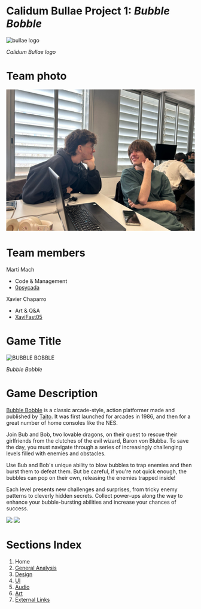 # Calidum Bullae Project 1: _Bubble Bobble_

![bullae logo](https://github.com/XaviFast05/-Calidum-Bullae-Project-1-Bubble-Bobble/assets/157905893/06f05f36-d3e3-4191-8d22-47ee36a4a5a8)

_Calidum Bullae logo_

# Team photo

![](https://github.com/XaviFast05/-Calidum-Bullae-Project-1-Bubble-Bobble/blob/main/Resources/Home-Images/GroupFoto.jpeg)

# Team members

Martí Mach

* Code & Management
* [0psycada](https://github.com/0psycada)

Xavier Chaparro

* Art & Q&A
* [XaviFast05](https://github.com/XaviFast05)

# Game Title
![BUBBLE BOBBLE](https://i.pinimg.com/originals/16/a6/ee/16a6eef871867c66a60e9dd43d5753c4.png)

_Bubble Bobble_

# Game Description

[Bubble Bobble](https://en.wikipedia.org/wiki/Bubble_Bobble_(video_game)) is a classic arcade-style, action platformer made and published by [Taito](https://en.wikipedia.org/wiki/Taito). It was first launched for arcades in 1986, and then for a great number of home consoles like the NES.

Join Bub and Bob, two lovable dragons, on their quest to rescue their girlfriends from the clutches of the evil wizard, Baron von Blubba. To save the day, you must navigate through a series of increasingly challenging levels filled with enemies and obstacles.

Use Bub and Bob's unique ability to blow bubbles to trap enemies and then burst them to defeat them. But be careful, if you're not quick enough, the bubbles can pop on their own, releasing the enemies trapped inside!

Each level presents new challenges and surprises, from tricky enemy patterns to cleverly hidden secrets. Collect power-ups along the way to enhance your bubble-bursting abilities and increase your chances of success.


![](https://i.ytimg.com/vi/30tApcSaeYs/maxresdefault.jpg)
![](https://i.pinimg.com/originals/bb/07/0f/bb070ff1ae816d3d552815add8f1d1f9.gif)

# Sections Index

1. Home
2. [General Analysis](https://github.com/XaviFast05/-NomProvisional-Project-1-Bubble-Bobble/wiki/General-Analysis)
3. [Design](https://github.com/XaviFast05/-NomProvisional-Project-1-Bubble-Bobble/wiki/Design)
4. [UI](https://github.com/XaviFast05/-NomProvisional-Project-1-Bubble-Bobble/wiki/UI)
5. [Audio](https://github.com/XaviFast05/-NomProvisional-Project-1-Bubble-Bobble/wiki/Audio)
6. [Art](https://github.com/XaviFast05/-NomProvisional-Project-1-Bubble-Bobble/wiki/Art)
7. [External Links](https://github.com/XaviFast05/-NomProvisional-Project-1-Bubble-Bobble/wiki/External-Links)

